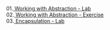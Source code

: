 01.<a href="https://github.com/HristoShabanakov/CSharp-ADVANCED-January2019/tree/master/C%23%20OOP/01.Working%20with%20Abstraction%20-%20Lab"> Working with Abstraction - Lab </a><br>
02.<a href="https://github.com/HristoShabanakov/CSharp-ADVANCED-January2019/tree/master/C%23%20OOP/02.Working%20with%20Abstraction%20-%20Exercise"> Working with Abstraction - Exercise </a><br>
03.<a href="https://github.com/HristoShabanakov/CSharp-ADVANCED-January2019/tree/master/C%23%20OOP/03.Encapsulation%20-%20Lab"> Encapsulation - Lab </a><br>
